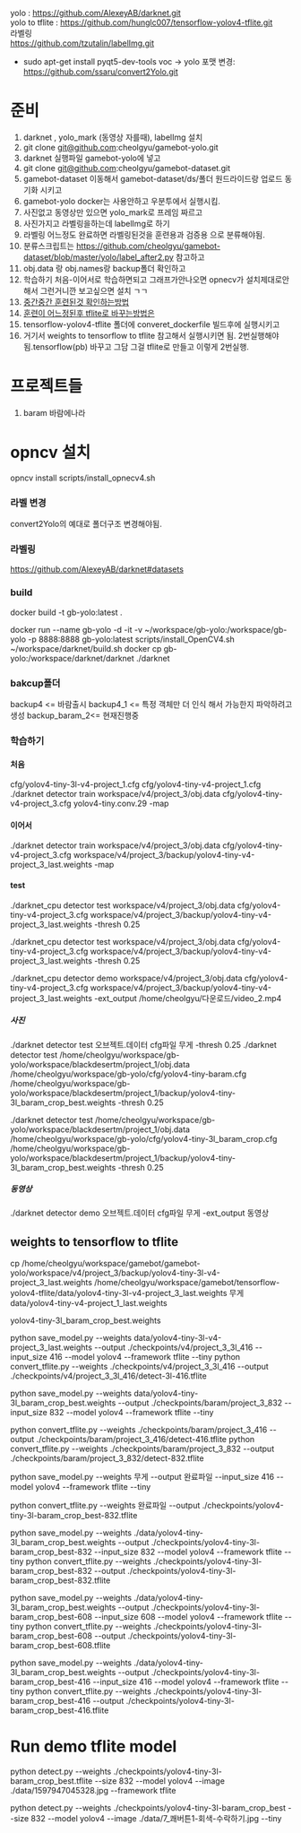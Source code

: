 
yolo : https://github.com/AlexeyAB/darknet.git   
yolo to tflite : https://github.com/hunglc007/tensorflow-yolov4-tflite.git   
라벨링   
https://github.com/tzutalin/labelImg.git   
+ sudo apt-get install pyqt5-dev-tools
voc -> yolo 포맷 변경: https://github.com/ssaru/convert2Yolo.git   

# 준비
1. darknet , yolo_mark (동영상 자를때), labelImg 설치
2. git clone git@github.com:cheolgyu/gamebot-yolo.git
3. darknet 실행파일 gamebot-yolo에 넣고
4. git clone git@github.com:cheolgyu/gamebot-dataset.git
5. gamebot-dataset 이동해서 gamebot-dataset/ds/폴더 원드라이드랑 업로드 동기화 시키고 
6. gamebot-yolo docker는 사용안하고 우분투에서 실행시킴. 
7. 사진없고 동영상만 있으면 yolo_mark로 프레임 짜르고 
8. 사진가지고 라벨링을하는데 labelImg로 하기 
9. 라벨링 어느정도 완료하면 라벨링된것을 훈련용과 검증용 으로 분류해야됨.
10. 분류스크립트는 https://github.com/cheolgyu/gamebot-dataset/blob/master/yolo/label_after2.py 참고하고
11. obj.data 랑 obj.names랑 backup폴더 확인하고 
12. 학습하기 처음-이어서로 학습하면되고 그래프가안나오면 opnecv가 설치제대로안해서 그런거니깐 보고싶으면 설치 ㄱㄱ
13. [중간중간 훈련된것 확인하는방법](https://github.com/cheolgyu/gamebot-yolo#test)
14. [훈련이 어느정된후 tflite로 바꾸는방법은]()
15. tensorflow-yolov4-tflite 폴더에 converet_dockerfile 빌드후에 실행시키고
16. 거기서 weights to tensorflow to tflite 참고해서 실행시키면 됨. 2번실행해야됨.tensorflow(pb) 바꾸고 그담 그걸 tflite로 만들고 이렇게 2번실행.



# 프로젝트들
1. baram 바람에나라

# opncv 설치
opncv install
scripts/install_opnecv4.sh
### 라벨 변경
convert2Yolo의 예대로 폴더구조 변경해야됨.


### 라벨링
https://github.com/AlexeyAB/darknet#datasets

### build 
docker build -t gb-yolo:latest .  

docker run  --name gb-yolo -d -it -v ~/workspace/gb-yolo:/workspace/gb-yolo -p 8888:8888  gb-yolo:latest
scripts/install_OpenCV4.sh
~/workspace/darknet/build.sh
docker cp gb-yolo:/workspace/darknet/darknet ./darknet

### bakcup폴더
backup4 <= 바람출시
backup4_1 <= 특정 객체만 더 인식 해서 가능한지 파악하려고 생성
backup_baram_2<= 현재진행중


### 학습하기
#### 처음
cfg/yolov4-tiny-3l-v4-project_1.cfg
cfg/yolov4-tiny-v4-project_1.cfg
./darknet detector train workspace/v4/project_3/obj.data cfg/yolov4-tiny-v4-project_3.cfg yolov4-tiny.conv.29  -map
#### 이어서
./darknet detector train workspace/v4/project_3/obj.data cfg/yolov4-tiny-v4-project_3.cfg workspace/v4/project_3/backup/yolov4-tiny-v4-project_3_last.weights  -map 
#### test

./darknet_cpu detector test workspace/v4/project_3/obj.data  cfg/yolov4-tiny-v4-project_3.cfg  workspace/v4/project_3/backup/yolov4-tiny-v4-project_3_last.weights -thresh 0.25

./darknet_cpu detector test workspace/v4/project_3/obj.data  cfg/yolov4-tiny-v4-project_3.cfg  workspace/v4/project_3/backup/yolov4-tiny-v4-project_3_last.weights -thresh 0.25


./darknet_cpu detector demo workspace/v4/project_3/obj.data cfg/yolov4-tiny-v4-project_3.cfg workspace/v4/project_3/backup/yolov4-tiny-v4-project_3_last.weights -ext_output /home/cheolgyu/다운로드/video_2.mp4


##### 사진
./darknet detector test 오브젝트.데이터 cfg파일 무게 -thresh 0.25
./darknet detector test /home/cheolgyu/workspace/gb-yolo/workspace/blackdesertm/project_1/obj.data  /home/cheolgyu/workspace/gb-yolo/cfg/yolov4-tiny-baram.cfg  /home/cheolgyu/workspace/gb-yolo/workspace/blackdesertm/project_1/backup/yolov4-tiny-3l_baram_crop_best.weights -thresh 0.25

./darknet detector test /home/cheolgyu/workspace/gb-yolo/workspace/blackdesertm/project_1/obj.data  /home/cheolgyu/workspace/gb-yolo/cfg/yolov4-tiny-3l_baram_crop.cfg  /home/cheolgyu/workspace/gb-yolo/workspace/blackdesertm/project_1/backup/yolov4-tiny-3l_baram_crop_best.weights -thresh 0.25

##### 동영상
./darknet detector demo 오브젝트.데이터 cfg파일 무게  -ext_output 동영상

## weights to tensorflow  to tflite
cp /home/cheolgyu/workspace/gamebot/gamebot-yolo/workspace/v4/project_3/backup/yolov4-tiny-3l-v4-project_3_last.weights /home/cheolgyu/workspace/gamebot/tensorflow-yolov4-tflite/data/yolov4-tiny-3l-v4-project_3_last.weights
무게 data/yolov4-tiny-v4-project_1_last.weights

yolov4-tiny-3l_baram_crop_best.weights

python save_model.py --weights data/yolov4-tiny-3l-v4-project_3_last.weights --output  ./checkpoints/v4/project_3_3l_416 --input_size 416 --model yolov4 --framework tflite --tiny
python convert_tflite.py --weights ./checkpoints/v4/project_3_3l_416 --output ./checkpoints/v4/project_3_3l_416/detect-3l-416.tflite

python save_model.py --weights data/yolov4-tiny-3l_baram_crop_best.weights --output  ./checkpoints/baram/project_3_832 --input_size 832 --model yolov4 --framework tflite --tiny


python convert_tflite.py --weights ./checkpoints/baram/project_3_416 --output ./checkpoints/baram/project_3_416/detect-416.tflite
python convert_tflite.py --weights ./checkpoints/baram/project_3_832 --output ./checkpoints/baram/project_3_832/detect-832.tflite


python save_model.py --weights 무게 --output  완료파일 --input_size 416 --model yolov4 --framework tflite --tiny



python convert_tflite.py --weights 완료파일 --output ./checkpoints/yolov4-tiny-3l-baram_crop_best-832.tflite

python save_model.py --weights ./data/yolov4-tiny-3l_baram_crop_best.weights --output ./checkpoints/yolov4-tiny-3l-baram_crop_best-832 --input_size 832 --model yolov4 --framework tflite --tiny
python convert_tflite.py --weights ./checkpoints/yolov4-tiny-3l-baram_crop_best-832 --output ./checkpoints/yolov4-tiny-3l-baram_crop_best-832.tflite

python save_model.py --weights ./data/yolov4-tiny-3l_baram_crop_best.weights --output ./checkpoints/yolov4-tiny-3l-baram_crop_best-608 --input_size 608 --model yolov4 --framework tflite --tiny
python convert_tflite.py --weights ./checkpoints/yolov4-tiny-3l-baram_crop_best-608 --output ./checkpoints/yolov4-tiny-3l-baram_crop_best-608.tflite

python save_model.py --weights ./data/yolov4-tiny-3l_baram_crop_best.weights --output ./checkpoints/yolov4-tiny-3l-baram_crop_best-416 --input_size 416 --model yolov4 --framework tflite --tiny
python convert_tflite.py --weights ./checkpoints/yolov4-tiny-3l-baram_crop_best-416 --output ./checkpoints/yolov4-tiny-3l-baram_crop_best-416.tflite


# Run demo tflite model

python detect.py --weights ./checkpoints/yolov4-tiny-3l-baram_crop_best.tflite --size 832 --model yolov4 --image ./data/1597947045328.jpg --framework tflite

python detect.py --weights ./checkpoints/yolov4-tiny-3l-baram_crop_best --size 832 --model yolov4 --image ./data/7_쾌버튼1-회색-수락하기.jpg --tiny
